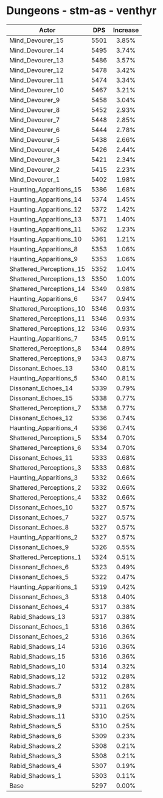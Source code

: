 # Dungeons - stm-as - venthyr
| Actor | DPS | Increase |
|---|:---:|:---:|
|Mind_Devourer_15|5501|3.85%|
|Mind_Devourer_14|5495|3.74%|
|Mind_Devourer_13|5486|3.57%|
|Mind_Devourer_12|5478|3.42%|
|Mind_Devourer_11|5474|3.34%|
|Mind_Devourer_10|5467|3.21%|
|Mind_Devourer_9|5458|3.04%|
|Mind_Devourer_8|5452|2.93%|
|Mind_Devourer_7|5448|2.85%|
|Mind_Devourer_6|5444|2.78%|
|Mind_Devourer_5|5438|2.66%|
|Mind_Devourer_4|5426|2.44%|
|Mind_Devourer_3|5421|2.34%|
|Mind_Devourer_2|5415|2.23%|
|Mind_Devourer_1|5402|1.98%|
|Haunting_Apparitions_15|5386|1.68%|
|Haunting_Apparitions_14|5374|1.45%|
|Haunting_Apparitions_12|5372|1.42%|
|Haunting_Apparitions_13|5371|1.40%|
|Haunting_Apparitions_11|5362|1.23%|
|Haunting_Apparitions_10|5361|1.21%|
|Haunting_Apparitions_8|5353|1.06%|
|Haunting_Apparitions_9|5353|1.06%|
|Shattered_Perceptions_15|5352|1.04%|
|Shattered_Perceptions_13|5350|1.00%|
|Shattered_Perceptions_14|5349|0.98%|
|Haunting_Apparitions_6|5347|0.94%|
|Shattered_Perceptions_10|5346|0.93%|
|Shattered_Perceptions_11|5346|0.93%|
|Shattered_Perceptions_12|5346|0.93%|
|Haunting_Apparitions_7|5345|0.91%|
|Shattered_Perceptions_8|5344|0.89%|
|Shattered_Perceptions_9|5343|0.87%|
|Dissonant_Echoes_13|5340|0.81%|
|Haunting_Apparitions_5|5340|0.81%|
|Dissonant_Echoes_14|5339|0.79%|
|Dissonant_Echoes_15|5338|0.77%|
|Shattered_Perceptions_7|5338|0.77%|
|Dissonant_Echoes_12|5336|0.74%|
|Haunting_Apparitions_4|5336|0.74%|
|Shattered_Perceptions_5|5334|0.70%|
|Shattered_Perceptions_6|5334|0.70%|
|Dissonant_Echoes_11|5333|0.68%|
|Shattered_Perceptions_3|5333|0.68%|
|Haunting_Apparitions_3|5332|0.66%|
|Shattered_Perceptions_2|5332|0.66%|
|Shattered_Perceptions_4|5332|0.66%|
|Dissonant_Echoes_10|5327|0.57%|
|Dissonant_Echoes_7|5327|0.57%|
|Dissonant_Echoes_8|5327|0.57%|
|Haunting_Apparitions_2|5327|0.57%|
|Dissonant_Echoes_9|5326|0.55%|
|Shattered_Perceptions_1|5324|0.51%|
|Dissonant_Echoes_6|5323|0.49%|
|Dissonant_Echoes_5|5322|0.47%|
|Haunting_Apparitions_1|5319|0.42%|
|Dissonant_Echoes_3|5318|0.40%|
|Dissonant_Echoes_4|5317|0.38%|
|Rabid_Shadows_13|5317|0.38%|
|Dissonant_Echoes_1|5316|0.36%|
|Dissonant_Echoes_2|5316|0.36%|
|Rabid_Shadows_14|5316|0.36%|
|Rabid_Shadows_15|5316|0.36%|
|Rabid_Shadows_10|5314|0.32%|
|Rabid_Shadows_12|5312|0.28%|
|Rabid_Shadows_7|5312|0.28%|
|Rabid_Shadows_8|5311|0.26%|
|Rabid_Shadows_9|5311|0.26%|
|Rabid_Shadows_11|5310|0.25%|
|Rabid_Shadows_5|5310|0.25%|
|Rabid_Shadows_6|5309|0.23%|
|Rabid_Shadows_2|5308|0.21%|
|Rabid_Shadows_3|5308|0.21%|
|Rabid_Shadows_4|5307|0.19%|
|Rabid_Shadows_1|5303|0.11%|
|Base|5297|0.00%|
